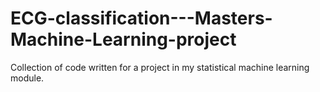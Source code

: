 # ECG-classification---Masters-Machine-Learning-project

Collection of code written for a project in my statistical machine learning module.
